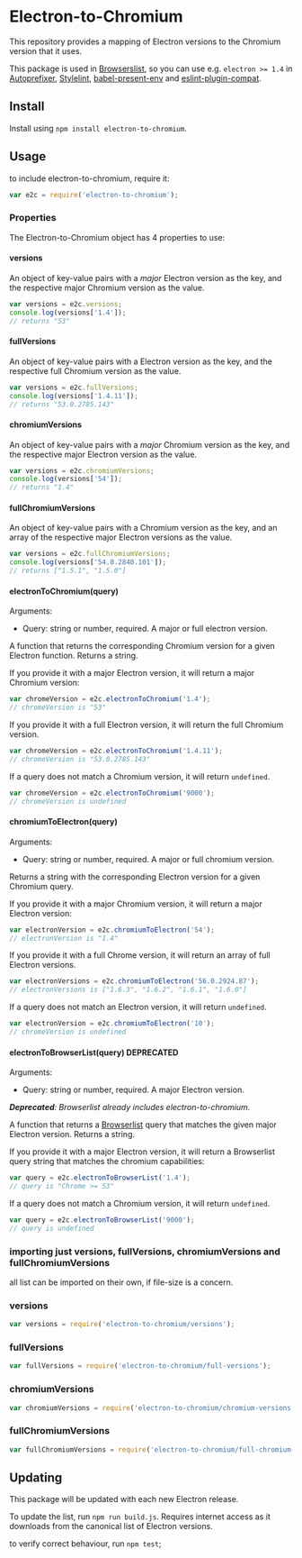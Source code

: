 # Electron-to-Chromium
This repository provides a mapping of Electron versions to the Chromium version that it uses.

This package is used in [Browserslist](https://github.com/ai/browserslist), so you can use e.g. `electron >= 1.4` in [Autoprefixer](https://github.com/postcss/autoprefixer), [Stylelint](https://github.com/stylelint/stylelint), [babel-present-env](https://github.com/babel/babel-preset-env) and [eslint-plugin-compat](https://github.com/amilajack/eslint-plugin-compat).

## Install
Install using `npm install electron-to-chromium`.

## Usage
to include electron-to-chromium, require it:

```js
var e2c = require('electron-to-chromium');
```

### Properties
The Electron-to-Chromium object has 4 properties to use:

#### versions
An object of key-value pairs with a _major_ Electron version as the key, and the respective major Chromium version as the value.

```js
var versions = e2c.versions;
console.log(versions['1.4']);
// returns "53"
```

#### fullVersions
An object of key-value pairs with a Electron version as the key, and the respective full Chromium version as the value.

```js
var versions = e2c.fullVersions;
console.log(versions['1.4.11']);
// returns "53.0.2785.143"
```

#### chromiumVersions
An object of key-value pairs with a _major_ Chromium version as the key, and the respective major Electron version as the value.

```js
var versions = e2c.chromiumVersions;
console.log(versions['54']);
// returns "1.4"
```

#### fullChromiumVersions
An object of key-value pairs with a Chromium version as the key, and an array of the respective major Electron versions as the value.

```js
var versions = e2c.fullChromiumVersions;
console.log(versions['54.0.2840.101']);
// returns ["1.5.1", "1.5.0"]
```

#### electronToChromium(query)
Arguments:
* Query: string or number, required. A major or full electron version.

A function that returns the corresponding Chromium version for a given Electron function. Returns a string.

If you provide it with a major Electron version, it will return a major Chromium version:

```js
var chromeVersion = e2c.electronToChromium('1.4');
// chromeVersion is "53"
```

If you provide it with a full Electron version, it will return the full Chromium version.

```js
var chromeVersion = e2c.electronToChromium('1.4.11');
// chromeVersion is "53.0.2785.143"
```

If a query does not match a Chromium version, it will return `undefined`.

```js
var chromeVersion = e2c.electronToChromium('9000');
// chromeVersion is undefined
```

#### chromiumToElectron(query)
Arguments:
* Query: string or number, required. A major or full chromium version.

Returns a string with the corresponding Electron version for a given Chromium query.

If you provide it with a major Chromium version, it will return a major Electron version:

```js
var electronVersion = e2c.chromiumToElectron('54');
// electronVersion is "1.4"
```

If you provide it with a full Chrome version, it will return an array of full Electron versions.

```js
var electronVersions = e2c.chromiumToElectron('56.0.2924.87');
// electronVersions is ["1.6.3", "1.6.2", "1.6.1", "1.6.0"]
```


If a query does not match an Electron version, it will return `undefined`.

```js
var electronVersion = e2c.chromiumToElectron('10');
// chromeVersion is undefined
```

#### electronToBrowserList(query) **DEPRECATED**
Arguments:
* Query: string or number, required. A major Electron version.

_**Deprecated**: Browserlist already includes electron-to-chromium._

A function that returns a [Browserlist](https://github.com/ai/browserslist) query that matches the given major Electron version. Returns a string.

If you provide it with a major Electron version, it will return a Browserlist query string that matches the chromium capabilities:

```js
var query = e2c.electronToBrowserList('1.4');
// query is "Chrome >= 53"
```

If a query does not match a Chromium version, it will return `undefined`.

```js
var query = e2c.electronToBrowserList('9000');
// query is undefined
```

### importing just versions, fullVersions, chromiumVersions and fullChromiumVersions
all list can be imported on their own, if file-size is a concern.

### versions

```js
var versions = require('electron-to-chromium/versions');
```

### fullVersions

```js
var fullVersions = require('electron-to-chromium/full-versions');
```
### chromiumVersions

```js
var chromiumVersions = require('electron-to-chromium/chromium-versions');
```

### fullChromiumVersions

```js
var fullChromiumVersions = require('electron-to-chromium/full-chromium-versions');
```

## Updating
This package will be updated with each new Electron release.

To update the list, run `npm run build.js`. Requires internet access as it downloads from the canonical list of Electron versions.

to verify correct behaviour, run `npm test`;
